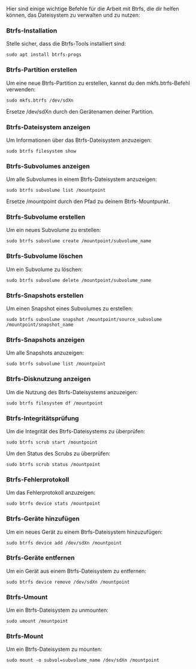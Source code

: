 Hier sind einige wichtige Befehle für die Arbeit mit Btrfs, die dir helfen können, das Dateisystem zu verwalten und zu nutzen:
### Btrfs-Installation

Stelle sicher, dass die Btrfs-Tools installiert sind:


```
sudo apt install btrfs-progs
```
### Btrfs-Partition erstellen

Um eine neue Btrfs-Partition zu erstellen, kannst du den mkfs.btrfs-Befehl verwenden:


```
sudo mkfs.btrfs /dev/sdXn
```
Ersetze /dev/sdXn durch den Gerätenamen deiner Partition.

### Btrfs-Dateisystem anzeigen

Um Informationen über das Btrfs-Dateisystem anzuzeigen:


```
sudo btrfs filesystem show
```
### Btrfs-Subvolumes anzeigen

Um alle Subvolumes in einem Btrfs-Dateisystem anzuzeigen:


```
sudo btrfs subvolume list /mountpoint
```
Ersetze /mountpoint durch den Pfad zu deinem Btrfs-Mountpunkt.
### Btrfs-Subvolume erstellen

Um ein neues Subvolume zu erstellen:


```
sudo btrfs subvolume create /mountpoint/subvolume_name
```
### Btrfs-Subvolume löschen

Um ein Subvolume zu löschen:


```
sudo btrfs subvolume delete /mountpoint/subvolume_name
```
### Btrfs-Snapshots erstellen

Um einen Snapshot eines Subvolumes zu erstellen:


```
sudo btrfs subvolume snapshot /mountpoint/source_subvolume /mountpoint/snapshot_name
```
### Btrfs-Snapshots anzeigen

Um alle Snapshots anzuzeigen:


```
sudo btrfs subvolume list /mountpoint
```
### Btrfs-Disknutzung anzeigen

Um die Nutzung des Btrfs-Dateisystems anzuzeigen:


```
sudo btrfs filesystem df /mountpoint
```
### Btrfs-Integritätsprüfung

Um die Integrität des Btrfs-Dateisystems zu überprüfen:


```
sudo btrfs scrub start /mountpoint
```
Um den Status des Scrubs zu überprüfen:


```
sudo btrfs scrub status /mountpoint
```
### Btrfs-Fehlerprotokoll

Um das Fehlerprotokoll anzuzeigen:


```
sudo btrfs device stats /mountpoint
```
### Btrfs-Geräte hinzufügen

Um ein neues Gerät zu einem Btrfs-Dateisystem hinzuzufügen:


```
sudo btrfs device add /dev/sdXn /mountpoint
```
### Btrfs-Geräte entfernen

Um ein Gerät aus einem Btrfs-Dateisystem zu entfernen:


```
sudo btrfs device remove /dev/sdXn /mountpoint
```
### Btrfs-Umount

Um ein Btrfs-Dateisystem zu unmounten:


```
sudo umount /mountpoint
```
### Btrfs-Mount

Um ein Btrfs-Dateisystem zu mounten:


```
sudo mount -o subvol=subvolume_name /dev/sdXn /mountpoint
```
